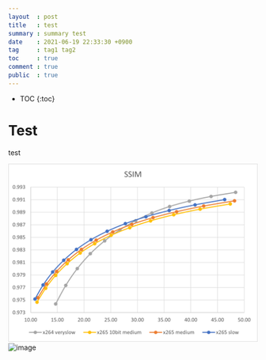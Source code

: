 ```yaml
---
layout  : post
title   : test
summary : summary test
date    : 2021-06-19 22:33:30 +0900
tag     : tag1 tag2
toc     : true
comment : true
public  : true
---
```

* TOC
{:toc}

# Test
test

![image](/assets/image/ssim3.png)
![image](/assets/image/ssim3.avif)
